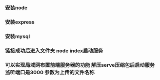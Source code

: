 ### 安装node
### 安装express
### 安装mysql
### 链接成功后进入文件夹 node index启动服务
### 可以实现局域网布置前端服务器的功能 解压serve压缩包后启动服务 监听端口是3000 参数为上传的文件名称
